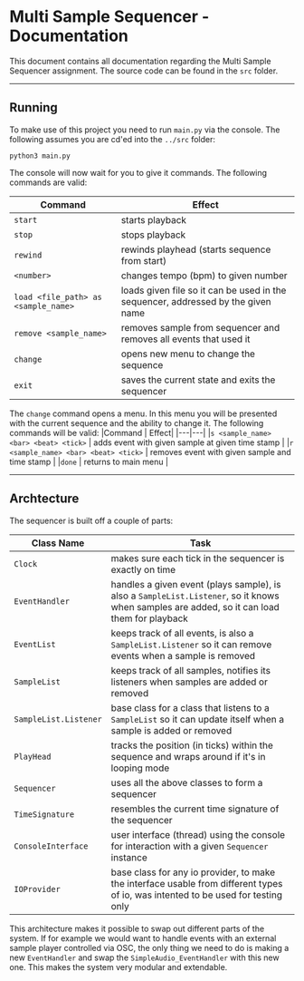 # Multi Sample Sequencer - Documentation

This document contains all documentation regarding the Multi Sample Sequencer assignment. The source code can be found in the ```src``` folder.

---

## Running
To make use of this project you need to run ```main.py``` via the console. The following assumes you are cd'ed into the ```../src``` folder:

```
python3 main.py
```

The console will now wait for you to give it commands. The following commands are valid:

|Command| Effect|
| --- | --- |
|```start```| starts playback |
|```stop```| stops playback |
|```rewind```| rewinds playhead (starts sequence from start) |
|```<number>``` | changes tempo (bpm) to given number |
|```load <file_path> as <sample_name>``` | loads given file so it can be used in the sequencer, addressed by the given name |
| ```remove <sample_name>``` | removes sample from sequencer and removes all events that used it |
| ```change``` | opens new menu to change the sequence |
| ```exit``` | saves the current state and exits the sequencer |


The ```change``` command opens a menu. In this menu you will be presented with the current sequence and the ability to change it. The following commands will be valid:
|Command | Effect|
|---|---|
|```s <sample_name> <bar> <beat> <tick>``` | adds event with given sample at given time stamp |
|```r <sample_name> <bar> <beat> <tick>``` | removes event with given sample and time stamp |
|```done``` | returns to main menu |

---
## Archtecture
The sequencer is built off a couple of parts:

| Class Name | Task |
| --- | --- |
| ```Clock``` | makes sure each tick in the sequencer is exactly on time |
| ```EventHandler``` | handles a given event (plays sample), is also a ```SampleList.Listener```, so it knows when samples are added, so it can load them for playback |
| ```EventList``` | keeps track of all events, is also a ```SampleList.Listener``` so it can remove events when a sample is removed |
| ```SampleList``` | keeps track of all samples, notifies its listeners when samples are added or removed |
| ```SampleList.Listener``` | base class for a class that listens to a ```SampleList``` so it can update itself when a sample is added or removed |
| ```PlayHead``` | tracks the position (in ticks) within the sequence and wraps around if it's in looping mode |
| ```Sequencer``` | uses all the above classes to form a sequencer |
| ```TimeSignature``` | resembles the current time signature of the sequencer |
| ```ConsoleInterface``` | user interface (thread) using the console for interaction with a given ```Sequencer``` instance |
| ```IOProvider``` | base class for any io provider, to make the interface usable from different types of io, was intented to be used for testing only |

This architecture makes it possible to swap out different parts of the system. If for example we would want to handle events with an external sample player controlled via OSC, the only thing we need to do is making a new ```EventHandler``` and swap the ```SimpleAudio_EventHandler``` with this new one. This makes the system very modular and extendable.